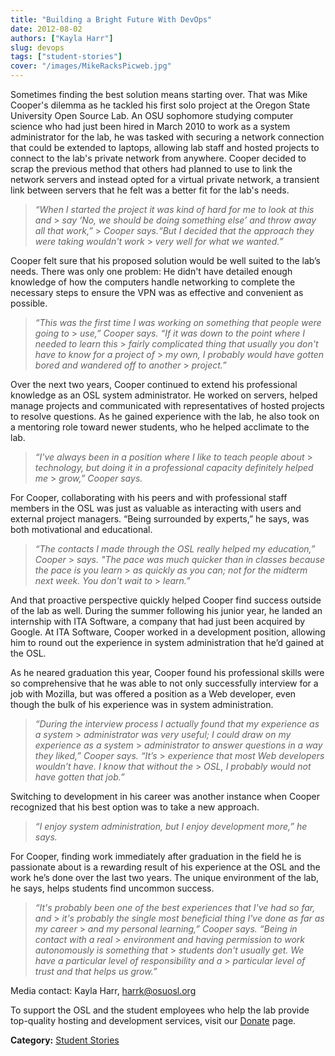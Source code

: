 ```yaml
---
title: "Building a Bright Future With DevOps"
date: 2012-08-02
authors: ["Kayla Harr"]
slug: devops
tags: ["student-stories"]
cover: "/images/MikeRacksPicweb.jpg"
---
```


Sometimes finding the best solution means starting over. That was Mike Cooper's dilemma as he tackled his first solo
project at the Oregon State University Open Source Lab. An OSU sophomore studying computer science who had just been
hired in March 2010 to work as a system administrator for the lab, he was tasked with securing a network connection that
could be extended to laptops, allowing lab staff and hosted projects to connect to the lab's private network from
anywhere. Cooper decided to scrap the previous method that others had planned to use to link the network servers and
instead opted for a virtual private network, a transient link between servers that he felt was a better fit for the
lab's needs.

> _“When I started the project it was kind of hard for me to look at this and_ > _say ‘No, we should be doing something
> else’ and throw away all that work,”_ > _Cooper says.“But I decided that the approach they were taking wouldn't
> work_ > _very well for what we wanted.”_

Cooper felt sure that his proposed solution would be well suited to the lab’s needs. There was only one problem: He
didn't have detailed enough knowledge of how the computers handle networking to complete the necessary steps to ensure
the VPN was as effective and convenient as possible.

> _“This was the first time I was working on something that people were going to_ > _use,” Cooper says. “If it was down
> to the point where I needed to learn this_ > _fairly complicated thing that usually you don't have to know for a
> project of_ > _my own, I probably would have gotten bored and wandered off to another_ > _project.”_

Over the next two years, Cooper continued to extend his professional knowledge as an OSL system administrator. He worked
on servers, helped manage projects and communicated with representatives of hosted projects to resolve questions. As he
gained experience with the lab, he also took on a mentoring role toward newer students, who he helped acclimate to the
lab.

> _“I've always been in a position where I like to teach people about_ > _technology, but doing it in a professional
> capacity definitely helped me_ > _grow,” Cooper says._

For Cooper, collaborating with his peers and with professional staff members in the OSL was just as valuable as
interacting with users and external project managers. “Being surrounded by experts,” he says, was both motivational and
educational.

> _“The contacts I made through the OSL really helped my education,” Cooper_ > _says. "The pace was much quicker than in
> classes because the pace is you learn_ > _as quickly as you can; not for the midterm next week. You don't wait to_ >
> _learn.”_

And that proactive perspective quickly helped Cooper find success outside of the lab as well. During the summer
following his junior year, he landed an internship with ITA Software, a company that had just been acquired by Google.
At ITA Software, Cooper worked in a development position, allowing him to round out the experience in system
administration that he’d gained at the OSL.

As he neared graduation this year, Cooper found his professional skills were so comprehensive that he was able to not
only successfully interview for a job with Mozilla, but was offered a position as a Web developer, even though the bulk
of his experience was in system administration.

> _“During the interview process I actually found that my experience as a system_ > _administrator was very useful; I
> could draw on my experience as a system_ > _administrator to answer questions in a way they liked,” Cooper says.
> “It’s_ > _experience that most Web developers wouldn’t have. I know that without the_ > _OSL, I probably would not
> have gotten that job.”_

Switching to development in his career was another instance when Cooper recognized that his best option was to take a
new approach.

> _“I enjoy system administration, but I enjoy development more,” he says._

For Cooper, finding work immediately after graduation in the field he is passionate about is a rewarding result of his
experience at the OSL and the work he’s done over the last two years. The unique environment of the lab, he says, helps
students find uncommon success.

> _“It's probably been one of the best experiences that I've had so far, and_ > _it's probably the single most
> beneficial thing I've done as far as my career_ > _and my personal learning,” Cooper says. “Being in contact with a
> real_ > _environment and having permission to work autonomously is something that_ > _students don't usually get. We
> have a particular level of responsibility and a_ > _particular level of trust and that helps us grow.”_

Media contact: Kayla Harr, <harrk@osuosl.org>

To support the OSL and the student employees who help the lab provide top-quality hosting and development services,
visit our [Donate](/donate) page.

**Category:** [Student Stories](/tags/student-stories)
